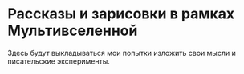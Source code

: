 Рассказы и зарисовки в рамках Мультивселенной
=============================================

Здесь будут выкладываться мои попытки изложить свои мысли и писательские
эксперименты.
